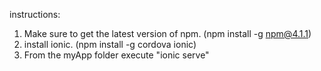 instructions:
1. Make sure to get the latest version of npm. (npm install -g npm@4.1.1)
2. install ionic. (npm install -g cordova ionic)
3. From the myApp folder execute "ionic serve"
